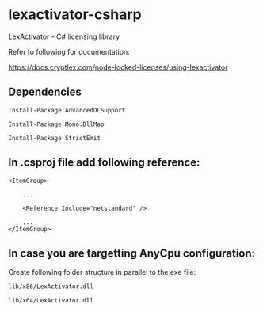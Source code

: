 # lexactivator-csharp
LexActivator - C# licensing library

Refer to following for documentation:

https://docs.cryptlex.com/node-locked-licenses/using-lexactivator

## Dependencies

`Install-Package AdvancedDLSupport`


`Install-Package Mono.DllMap`


`Install-Package StrictEmit`

## In .csproj file add following reference:

```
<ItemGroup>

    ...
    
    <Reference Include="netstandard" />
    
    ... 
</ItemGroup>
```

## In case you are targetting AnyCpu configuration:

Create following folder structure in parallel to the exe file:

`lib/x86/LexActivator.dll`

`lib/x64/LexActivator.dll`
